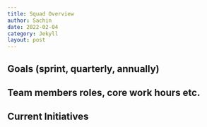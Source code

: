 ```yaml
---
title: Squad Overview
author: Sachin
date: 2022-02-04
category: Jekyll
layout: post
---
```


## Goals (sprint, quarterly, annually)
## Team members roles, core work hours etc.
## Current Initiatives
